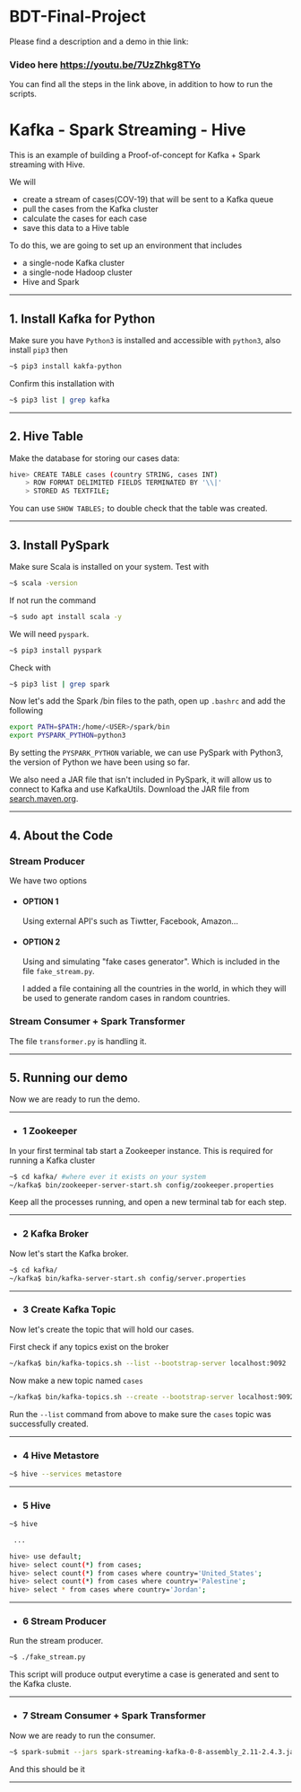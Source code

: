 # BDT-Final-Project

Please find a description and a demo in thie link:
### Video here https://youtu.be/7UzZhkg8TYo


You can find all the steps in the link above, in addition to how to run the scripts.

# Kafka - Spark Streaming - Hive


This is an example of building a Proof-of-concept for Kafka + Spark streaming with Hive. 

We will 
* create a stream of cases(COV-19) that will be sent to a Kafka queue
* pull the cases from the Kafka cluster
* calculate the cases for each case
* save this data to a Hive table

To do this, we are going to set up an environment that includes 
* a single-node Kafka cluster
* a single-node Hadoop cluster
* Hive and Spark

---
## 1. Install Kafka for Python

Make sure you have `Python3` is installed and accessible with `python3`, also install `pip3` then

``` bash
~$ pip3 install kakfa-python 
```

Confirm this installation with 

``` bash
~$ pip3 list | grep kafka
```
---
## 2. Hive Table

Make the database for storing our cases data:

``` bash
hive> CREATE TABLE cases (country STRING, cases INT)
    > ROW FORMAT DELIMITED FIELDS TERMINATED BY '\\|'
    > STORED AS TEXTFILE;
```

You can use `SHOW TABLES;` to double check that the table was created.

---
## 3. Install PySpark

Make sure Scala is installed on your system.
Test with 
```bash
~$ scala -version
```
If not run the command

```bash
~$ sudo apt install scala -y
```


We will need `pyspark`.

``` bash
~$ pip3 install pyspark
```

Check with
```bash
~$ pip3 list | grep spark
```

Now let's add the Spark /bin files to the path, open up `.bashrc` and add the following
```bash
export PATH=$PATH:/home/<USER>/spark/bin
export PYSPARK_PYTHON=python3
```

By setting the `PYSPARK_PYTHON` variable, we can use PySpark with Python3, the version of Python we have been using so far.


We also need a JAR file that isn't included in PySpark, it will allow us to connect to Kafka and use KafkaUtils.
Download the JAR file from [search.maven.org](https://search.maven.org/search?q=a:spark-streaming-kafka-0-8-assembly_2.11).


---
## 4. About the Code

### Stream Producer

We have two options

* #### OPTION 1
    Using external API's such as Tiwtter, Facebook, Amazon...

* #### OPTION 2
    Using and simulating "fake cases generator". Which is included in the file `fake_stream.py`. 

    I added a file containing all the countries in the world, in which they will be used to generate random cases in random countries.

### Stream Consumer + Spark Transformer

The file `transformer.py` is handling it.  

---
## 5. Running our demo

Now we are ready to run the demo.

---
* ### 1 Zookeeper

In your first terminal tab start a Zookeeper instance. This is required for running a Kafka cluster

```bash
~$ cd kafka/ #where ever it exists on your system
~/kafka$ bin/zookeeper-server-start.sh config/zookeeper.properties
```

Keep all the processes running, and open a new terminal tab for each step.

---
* ### 2 Kafka Broker

Now let's start the Kafka broker.

```bash
~$ cd kafka/
~/kafka$ bin/kafka-server-start.sh config/server.properties
```

---
* ### 3 Create Kafka Topic

Now let's create the topic that will hold our cases.

First check if any topics exist on the broker

```bash
~/kafka$ bin/kafka-topics.sh --list --bootstrap-server localhost:9092
```

Now make a new topic named `cases`

```bash
~/kafka$ bin/kafka-topics.sh --create --bootstrap-server localhost:9092 --replication-factor 1 --partitions 1 --topic cases
```

Run the `--list` command from above to make sure the `cases` topic was successfully created.


---
* ### 4 Hive Metastore

``` bash
~$ hive --services metastore
```

---
* ### 5 Hive


```bash
~$ hive

 ...

hive> use default;
hive> select count(*) from cases;
hive> select count(*) from cases where country='United_States';
hive> select count(*) from cases where country='Palestine';
hive> select * from cases where country='Jordan';
```

---
* ### 6 Stream Producer

Run the stream producer. 

```bash
~$ ./fake_stream.py
```

This script will produce output everytime a case is generated and sent to the Kafka cluste.

---
* ### 7 Stream Consumer + Spark Transformer

Now we are ready to run the consumer.
```bash
~$ spark-submit --jars spark-streaming-kafka-0-8-assembly_2.11-2.4.3.jar transformer.py
```
And this should be it

---

